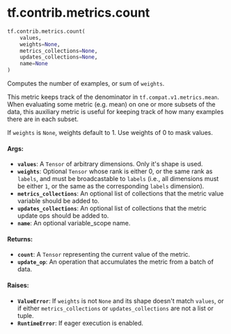 <div itemscope itemtype="http://developers.google.com/ReferenceObject">
<meta itemprop="name" content="tf.contrib.metrics.count" />
<meta itemprop="path" content="Stable" />
</div>

# tf.contrib.metrics.count

``` python
tf.contrib.metrics.count(
    values,
    weights=None,
    metrics_collections=None,
    updates_collections=None,
    name=None
)
```

Computes the number of examples, or sum of `weights`.

This metric keeps track of the denominator in `tf.compat.v1.metrics.mean`.
When evaluating some metric (e.g. mean) on one or more subsets of the data,
this auxiliary metric is useful for keeping track of how many examples there
are in each subset.

If `weights` is `None`, weights default to 1. Use weights of 0 to mask values.

#### Args:

* <b>`values`</b>: A `Tensor` of arbitrary dimensions. Only it's shape is used.
* <b>`weights`</b>: Optional `Tensor` whose rank is either 0, or the same rank as
    `labels`, and must be broadcastable to `labels` (i.e., all dimensions must
    be either `1`, or the same as the corresponding `labels` dimension).
* <b>`metrics_collections`</b>: An optional list of collections that the metric value
    variable should be added to.
* <b>`updates_collections`</b>: An optional list of collections that the metric update
    ops should be added to.
* <b>`name`</b>: An optional variable_scope name.


#### Returns:

* <b>`count`</b>: A `Tensor` representing the current value of the metric.
* <b>`update_op`</b>: An operation that accumulates the metric from a batch of data.


#### Raises:

* <b>`ValueError`</b>: If `weights` is not `None` and its shape doesn't match `values`,
    or if either `metrics_collections` or `updates_collections` are not a list
    or tuple.
* <b>`RuntimeError`</b>: If eager execution is enabled.